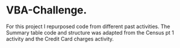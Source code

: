 # VBA-Challenge.

For this project I repurposed code from different past activities.
The Summary table code and structure was adapted from the Census pt 1 activity and the Credit Card charges activity. 

